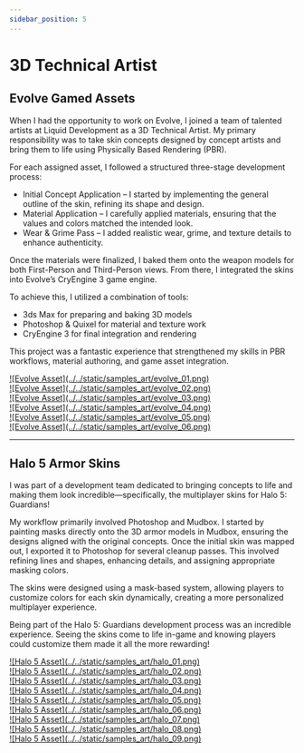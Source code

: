 ```yaml
---
sidebar_position: 5
---
```


# 3D Technical Artist

## Evolve Gamed Assets

When I had the opportunity to work on Evolve, I joined a team of talented artists at Liquid Development as a 3D Technical Artist. My primary responsibility was to take skin concepts designed by concept artists and bring them to life using Physically Based Rendering (PBR).

For each assigned asset, I followed a structured three-stage development process:

- Initial Concept Application – I started by implementing the general outline of the skin, refining its shape and design.
- Material Application – I carefully applied materials, ensuring that the values and colors matched the intended look.
- Wear & Grime Pass – I added realistic wear, grime, and texture details to enhance authenticity.

Once the materials were finalized, I baked them onto the weapon models for both First-Person and Third-Person views. From there, I integrated the skins into Evolve’s CryEngine 3 game engine.

To achieve this, I utilized a combination of tools:

- 3ds Max for preparing and baking 3D models
- Photoshop & Quixel for material and texture work
- CryEngine 3 for final integration and rendering

This project was a fantastic experience that strengthened my skills in PBR workflows, material authoring, and game asset integration.

<div class="responsive"><div class="gallery"><a target="_blank" href="evolve_01.png">![Evolve Asset](../../static/samples_art/evolve_01.png)</a></div></div>
<div class="responsive"><div class="gallery"><a target="_blank" href="evolve_02.png">![Evolve Asset](../../static/samples_art/evolve_02.png)</a></div></div>
<div class="responsive"><div class="gallery"><a target="_blank" href="evolve_03.png">![Evolve Asset](../../static/samples_art/evolve_03.png)</a></div></div>
<div class="responsive"><div class="gallery"><a target="_blank" href="evolve_04.png">![Evolve Asset](../../static/samples_art/evolve_04.png)</a></div></div>
<div class="responsive"><div class="gallery"><a target="_blank" href="evolve_05.png">![Evolve Asset](../../static/samples_art/evolve_05.png)</a></div></div>
<div class="responsive"><div class="gallery"><a target="_blank" href="evolve_06.png">![Evolve Asset](../../static/samples_art/evolve_06.png)</a></div></div>

---

## Halo 5 Armor Skins

I was part of a development team dedicated to bringing concepts to life and making them look incredible—specifically, the multiplayer skins for Halo 5: Guardians!

My workflow primarily involved Photoshop and Mudbox. I started by painting masks directly onto the 3D armor models in Mudbox, ensuring the designs aligned with the original concepts. Once the initial skin was mapped out, I exported it to Photoshop for several cleanup passes. This involved refining lines and shapes, enhancing details, and assigning appropriate masking colors.

The skins were designed using a mask-based system, allowing players to customize colors for each skin dynamically, creating a more personalized multiplayer experience.

Being part of the Halo 5: Guardians development process was an incredible experience. Seeing the skins come to life in-game and knowing players could customize them made it all the more rewarding!

<div class="responsive"><div class="gallery"><a target="_blank" href="halo_01.png">![Halo 5 Asset](../../static/samples_art/halo_01.png)</a></div></div>
<div class="responsive"><div class="gallery"><a target="_blank" href="halo_02.png">![Halo 5 Asset](../../static/samples_art/halo_02.png)</a></div></div>
<div class="responsive"><div class="gallery"><a target="_blank" href="halo_03.png">![Halo 5 Asset](../../static/samples_art/halo_03.png)</a></div></div>
<div class="responsive"><div class="gallery"><a target="_blank" href="halo_04.png">![Halo 5 Asset](../../static/samples_art/halo_04.png)</a></div></div>
<div class="responsive"><div class="gallery"><a target="_blank" href="halo_05.png">![Halo 5 Asset](../../static/samples_art/halo_05.png)</a></div></div>
<div class="responsive"><div class="gallery"><a target="_blank" href="halo_06.png">![Halo 5 Asset](../../static/samples_art/halo_06.png)</a></div></div>
<div class="responsive"><div class="gallery"><a target="_blank" href="halo_07.png">![Halo 5 Asset](../../static/samples_art/halo_07.png)</a></div></div>
<div class="responsive"><div class="gallery"><a target="_blank" href="halo_08.png">![Halo 5 Asset](../../static/samples_art/halo_08.png)</a></div></div>
<div class="responsive"><div class="gallery"><a target="_blank" href="halo_09.png">![Halo 5 Asset](../../static/samples_art/halo_09.png)</a></div></div>
